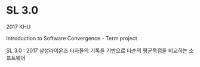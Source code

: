 # SL 3.0

2017 KHU

Introduction to Software Convergence - Term project

SL 3.0 : 2017 삼성라이온즈 타자들의 기록을 기반으로 타순의 평균득점을 비교하는 소프트웨어

